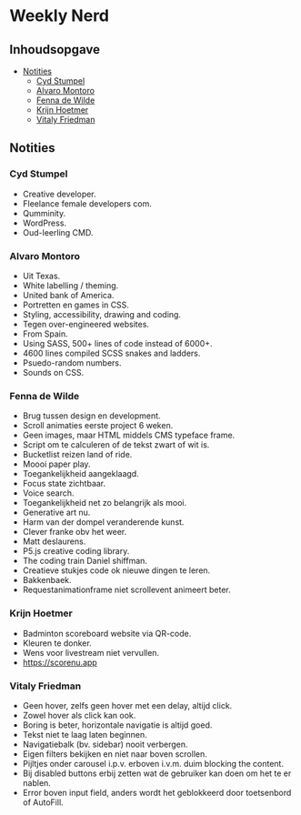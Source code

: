# Weekly Nerd

## Inhoudsopgave
- [Notities](#notities)
  * [Cyd Stumpel](#cyd-stumpel)
  * [Alvaro Montoro](#alvaro-montoro)
  * [Fenna de Wilde](#fenna-de-wilde)
  * [Krijn Hoetmer](#krijn-hoetmer)
  * [Vitaly Friedman](#vitaly-friedman)

## Notities

### Cyd Stumpel
- Creative developer.
- Fleelance female developers com.
- Qumminity.
- WordPress.
- Oud-leerling CMD.

### Alvaro Montoro
- Uit Texas.
- White labelling / theming.
- United bank of America.
- Portretten en games in CSS.
- Styling, accessibility, drawing and coding.
- Tegen over-engineered websites.
- From Spain.
- Using SASS, 500+ lines of code instead of 6000+.
- 4600 lines compiled SCSS snakes and ladders.
- Psuedo-random numbers.
- Sounds on CSS.

### Fenna de Wilde
- Brug tussen design en development.
- Scroll animaties eerste project 6 weken.
- Geen images, maar HTML middels CMS typeface frame.
- Script om te calculeren of de tekst zwart of wit is.
- Bucketlist reizen land of ride.
- Moooi paper play.
- Toegankelijkheid aangeklaagd.
- Focus state zichtbaar.
- Voice search.
- Toegankelijkheid net zo belangrijk als mooi.
- Generative art nu.
- Harm van der dompel veranderende kunst.
- Clever franke obv het weer.
- Matt deslaurens.
- P5.js creative coding library.
- The coding train Daniel shiffman.
- Creatieve stukjes code ok nieuwe dingen te leren.
- Bakkenbaek.
- Requestanimationframe niet scrollevent animeert beter.

### Krijn Hoetmer
- Badminton scoreboard website via QR-code.
- Kleuren te donker.
- Wens voor livestream niet vervullen.
- https://scorenu.app

### Vitaly Friedman
- Geen hover, zelfs geen hover met een delay, altijd click.
- Zowel hover als click kan ook.
- Boring is beter, horizontale navigatie is altijd goed.
- Tekst niet te laag laten beginnen.
- Navigatiebalk (bv. sidebar) nooit verbergen.
- Eigen filters bekijken en niet naar boven scrollen.
- Pijltjes onder carousel i.p.v. erboven i.v.m. duim blocking the content.
- Bij disabled buttons erbij zetten wat de gebruiker kan doen om het te er nablen.
- Error boven input field, anders wordt het geblokkeerd door toetsenbord of AutoFill.